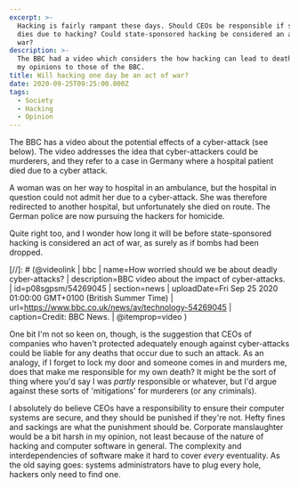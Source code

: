 ```yaml
---
excerpt: >-
  Hacking is fairly rampant these days. Should CEOs be responsible if someone
  dies due to hacking? Could state-sponsored hacking be considered an act of
  war?
description: >-
  The BBC had a video which considers the how hacking can lead to death. I add
  my opinions to those of the BBC.
title: Will hacking one day be an act of war?
date: 2020-09-25T09:25:00.000Z
tags:
  - Society
  - Hacking
  - Opinion
---
```

The BBC has a video about the potential effects of a cyber-attack (see below). The video addresses the idea that cyber-attackers could be murderers, and they refer to a case in Germany where a hospital patient died due to a cyber attack. 

A woman was on her way to hospital in an ambulance, but the hospital in question could not admit her due to a cyber-attack. She was therefore redirected to another hospital, but unfortunately she died on route. The German police are now pursuing the hackers for homicide.

Quite right too, and I wonder how long it will be before state-sponsored hacking is considered an act of war, as surely as if bombs had been dropped.

[//]: # (@videolink | bbc | name=How worried should we be about deadly cyber-attacks? | description=BBC video about the impact of cyber-attacks. | id=p08sgpsm/54269045 | section=news | uploadDate=Fri Sep 25 2020 01:00:00 GMT+0100 (British Summer Time) | url=https://www.bbc.co.uk/news/av/technology-54269045 | caption=Credit: BBC News. | @itemprop=video )

One bit I'm not so keen on, though, is the suggestion that CEOs of companies who haven't protected adequately enough against cyber-attacks could be liable for any deaths that occur due to such an attack. As an analogy, if I forget to lock my door and someone comes in and murders me, does that make me responsible for my own death? It might be the sort of thing where you'd say I was *partly* responsible or whatever, but I'd argue against these sorts of 'mitigations' for murderers (or any criminals).

I absolutely do believe CEOs have a responsibility to ensure their computer systems are secure, and they should be punished if they're not. Hefty fines and sackings are what the punishment should be. Corporate manslaughter would be a bit harsh in my opinion, not least because of the nature of hacking and computer software in general. The complexity and interdependencies of software make it hard to cover *every* eventuality. As the old saying goes: systems administrators have to plug every hole, hackers only need to find one.

